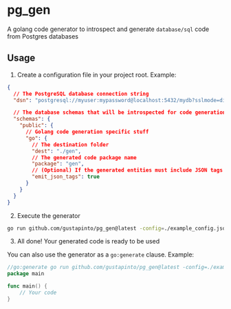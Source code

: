 # pg_gen

A golang code generator to introspect and generate `database/sql` code from Postgres databases

## Usage

1. Create a configuration file in your project root. Example:
```json
{
  // The PostgreSQL database connection string
  "dsn": "postgresql://myuser:mypassword@localhost:5432/mydb?sslmode=disable",

  // The database schemas that will be introspected for code generation
  "schemas": {
    "public": {
      // Golang code generation specific stuff
      "go": {
        // The destination folder
        "dest": "./gen",
        // The generated code package name
        "package": "gen",
        // (Optional) If the generated entities must include JSON tags
        "emit_json_tags": true
      }
    }
  }
}

```
2. Execute the generator
```bash
go run github.com/gustapinto/pg_gen@latest -config=./example_config.json
```
3. All done! Your generated code is ready to be used

You can also use the generator as a `go:generate` clause. Example:
```go
//go:generate go run github.com/gustapinto/pg_gen@latest -config=./example_config.json
package main

func main() {
    // Your code
}
```